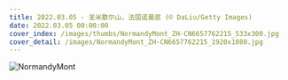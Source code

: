 ```yaml
---
title: 2022.03.05 - 圣米歇尔山，法国诺曼底 (© DaLiu/Getty Images)
date: 2022.03.05 00:00:00
cover_index: /images/thumbs/NormandyMont_ZH-CN6657762215_533x300.jpg
cover_detail: /images/NormandyMont_ZH-CN6657762215_1920x1080.jpg
---
```


![NormandyMont](/images/NormandyMont_ZH-CN6657762215_1920x1080.jpg)
